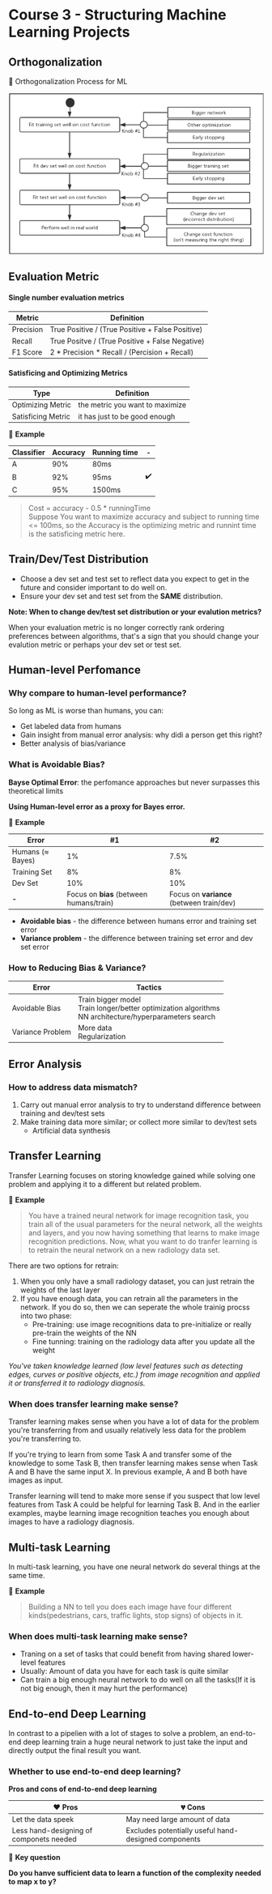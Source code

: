 # Course 3 - Structuring Machine Learning Projects
## Orthogonalization
:pushpin: Orthogonalization Process for ML

![Orthogonalization process](images/Orthogonalization.png)

## Evaluation Metric
#### Single number evaluation metrics
Metric | Definition
--- | ---
Precision | True Positive / (True Positive + False Positive)
Recall | True Positve / (True Positive + False Negative)
F1 Score | 2 * Precision * Recall / (Percision + Recall)

#### Satisficing and Optimizing Metrics
Type | Definition
--- | ---
Optimizing Metric | the metric you want to maximize
Satisficing Metric | it has just to be good enough

:chestnut: **Example**

Classifier | Accuracy | Running time | -
--- | --- | --- | ---
A | 90% | 80ms |
B | 92% | 95ms | :heavy_check_mark:
C | 95% | 1500ms |

>Cost = accuracy - 0.5 * runningTime<br>
>Suppose You want to maximize accuracy and subject to running time <= 100ms, so the Accuracy is the optimizing metric and runnint time is the satisficing metric here.


## Train/Dev/Test Distribution
* Choose a dev set and test set to reflect data you expect to get in the future and consider important to do well on.
* Ensure your dev set and test set from the **SAME** distribution.

**Note: When to change dev/test set distribution or your evalution metrics?**

When your evaluation metric is no longer correctly rank ordering preferences between algorithms, that's a sign that you should change your evalution metric or perhaps your dev set or test set.


## Human-level Perfomance
### Why compare to human-level performance?

So long as ML is worse than humans, you can:
* Get labeled data from humans
* Gain insight from manual error analysis: why didi a person get this right?
* Better analysis of bias/variance

### What is Avoidable Bias?
**Bayse Optimal Error**: the perfomance approaches but never surpasses this theoretical limits

**Using Human-level error as a proxy for Bayes error.**

:chestnut: **Example**

Error | #1 | #2
--- | --- | ---
Humans (≈ Bayes)| 1% | 7.5%
Training Set | 8% | 8%
Dev Set | 10% | 10%
**-**| Focus on **bias** (between humans/train) | Focus on **variance** (between train/dev) 

* **Avoidable bias** - the difference between humans error and training set error
* **Variance problem** - the difference between training set error and dev set error

### How to Reducing Bias & Variance?

Error | Tactics
---|---
Avoidable Bias | Train bigger model <br>Train longer/better optimization algorithms <br>NN architecture/hyperparameters search
Variance Problem | More data <br>Regularization

## Error Analysis
### How to address data mismatch?
1. Carry out manual error analysis to try to understand difference between training and dev/test sets
2. Make training data more similar; or collect more similar to dev/test sets
    * Artificial data synthesis

## Transfer Learning
Transfer Learning focuses on storing knowledge gained while solving one problem and applying it to a different but related problem.

:chestnut: **Example**
>You have a trained neural network for image recognition task, you train all of the usual parameters for the neural network, all the weights and layers, and you now having something that learns to make image recognition predictions. 
Now, what you want to do tranfer learning is to retrain the neural network on a new radiology data set.

There are two options for retrain:
1. When you only have a small radiology dataset, you can just retrain the weights of the last layer
2. If you have enough data, you can retrain all the parameters in the network. If you do so, then we can seperate the whole trainig procss into two phase:
    * Pre-training: use image recognitions data to pre-initialize or really pre-train the weights of the NN
    * Fine tunning: training on the radiology data after you update all the weight

*You've taken knowledge learned (low level features such as detecting edges, curves or positive objects, etc.) from image recognition and applied it or transferred it to radiology diagnosis.*

### When does transfer learning make sense?
Transfer learning makes sense when you have a lot of data for the problem you're transferring from and usually relatively less data for the problem you're transferring to.

If you're trying to learn from some Task A and transfer some of the knowledge to some Task B, then transfer learning makes sense when Task A and B have the same input X. In previous example, A and B both have images as input. 

Transfer learning will tend to make more sense if you suspect that low level features from Task A could be helpful for learning Task B. And in the earlier examples, maybe learning image recognition teaches you enough about images to have a radiology diagnosis.

## Multi-task Learning
In multi-task learning, you have one neural network do several things at the same time.

:chestnut: **Example**
>Building a NN to tell you does each image have four different kinds(pedestrians, cars, traffic lights, stop signs) of objects in it.

### When does multi-task learning make sense?
* Traning on a set of tasks that could benefit from having shared lower-level features
* Usually: Amount of data you have for each task is quite similar 
* Can train a big enough neural network to do well on all the tasks(If it is not big enough, then it may hurt the performance)

## End-to-end Deep Learning
In contrast to a pipelien with a lot of stages to solve a problem, an end-to-end deep learning train a huge neural network to just take the input and directly output the final result you want.

### Whether to use end-to-end deep learning?

**Pros and cons of end-to-end deep learning**

:heart: Pros | :broken_heart: Cons
--- | ---
Let the data speek | May need large amount of data
Less hand-designing of componets needed | Excludes potentially useful hand-designed components

:key: **Key question**

**Do you hanve sufficient data to learn a function of the complexity needed to map x to y?**